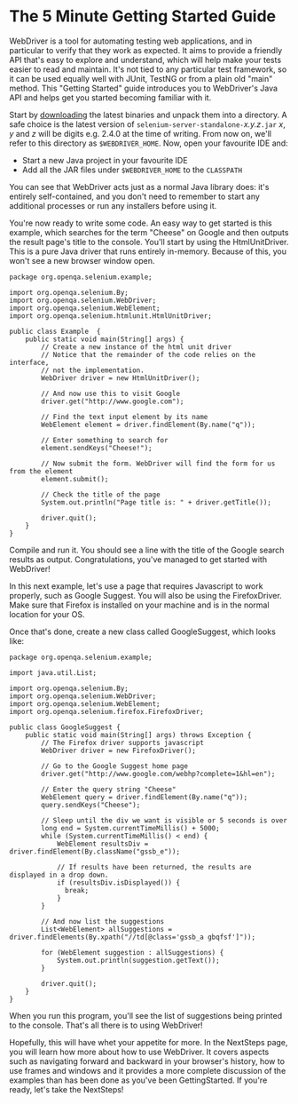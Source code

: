 # The 5 Minute Getting Started Guide #

WebDriver is a tool for automating testing web applications, and in particular to verify that they work as expected. It aims to provide a friendly API that's easy to explore and understand, which will help make your tests easier to read and maintain. It's not tied to any particular test framework, so it can be used equally well with JUnit, TestNG or from a plain old "main" method. This "Getting Started" guide introduces you to WebDriver's Java API and helps get you started becoming familiar with it.

Start by [downloading](http://code.google.com/p/selenium/downloads/list) the latest binaries and unpack them into a directory. A safe choice is the latest version of ` selenium-server-standalone- `_x.y.z_` .jar `  _x_, _y_ and _z_ will be digits e.g. 2.4.0 at the time of writing. From now on, we'll refer to this directory as ` $WEBDRIVER_HOME `. Now, open your favourite IDE and:

  * Start a new Java project in your favourite IDE
  * Add all the JAR files under ` $WEBDRIVER_HOME ` to the ` CLASSPATH `

You can see that WebDriver acts just as a normal Java library does: it's entirely self-contained, and you don't need to remember to start any additional processes or run any installers before using it.

You're now ready to write some code. An easy way to get started is this example, which searches for the term "Cheese" on Google and then outputs the result page's title to the console. You'll start by using the HtmlUnitDriver. This is a pure Java driver that runs entirely in-memory. Because of this, you won't see a new browser window open.

```
package org.openqa.selenium.example;

import org.openqa.selenium.By;
import org.openqa.selenium.WebDriver;
import org.openqa.selenium.WebElement;
import org.openqa.selenium.htmlunit.HtmlUnitDriver;

public class Example  {
    public static void main(String[] args) {
        // Create a new instance of the html unit driver
        // Notice that the remainder of the code relies on the interface, 
        // not the implementation.
        WebDriver driver = new HtmlUnitDriver();

        // And now use this to visit Google
        driver.get("http://www.google.com");

        // Find the text input element by its name
        WebElement element = driver.findElement(By.name("q"));

        // Enter something to search for
        element.sendKeys("Cheese!");

        // Now submit the form. WebDriver will find the form for us from the element
        element.submit();

        // Check the title of the page
        System.out.println("Page title is: " + driver.getTitle());

        driver.quit();
    }
}

```

Compile and run it. You should see a line with the title of the Google search results as output. Congratulations, you've managed to get started with WebDriver!

In this next example, let's use a page that requires Javascript to work properly, such as Google Suggest. You will also be using the FirefoxDriver. Make sure that Firefox is installed on your machine and is in the normal location for your OS.

Once that's done, create a new class called GoogleSuggest, which looks like:

```
package org.openqa.selenium.example;

import java.util.List;

import org.openqa.selenium.By;
import org.openqa.selenium.WebDriver;
import org.openqa.selenium.WebElement;
import org.openqa.selenium.firefox.FirefoxDriver;

public class GoogleSuggest {
    public static void main(String[] args) throws Exception {
        // The Firefox driver supports javascript 
        WebDriver driver = new FirefoxDriver();
        
        // Go to the Google Suggest home page
        driver.get("http://www.google.com/webhp?complete=1&hl=en");
        
        // Enter the query string "Cheese"
        WebElement query = driver.findElement(By.name("q"));
        query.sendKeys("Cheese");

        // Sleep until the div we want is visible or 5 seconds is over
        long end = System.currentTimeMillis() + 5000;
        while (System.currentTimeMillis() < end) {
            WebElement resultsDiv = driver.findElement(By.className("gssb_e"));

            // If results have been returned, the results are displayed in a drop down.
            if (resultsDiv.isDisplayed()) {
              break;
            }
        }

        // And now list the suggestions
        List<WebElement> allSuggestions = driver.findElements(By.xpath("//td[@class='gssb_a gbqfsf']"));
        
        for (WebElement suggestion : allSuggestions) {
            System.out.println(suggestion.getText());
        }

        driver.quit();
    }
}
```

When you run this program, you'll see the list of suggestions being printed to the console. That's all there is to using WebDriver!

Hopefully, this will have whet your appetite for more. In the NextSteps page, you will learn how more about how to use WebDriver. It covers aspects such as navigating forward and backward in your browser's history, how to use frames and windows and it provides a more complete discussion of the examples than has been done as you've been GettingStarted. If you're ready, let's take the NextSteps!